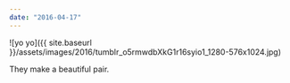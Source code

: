 ```yaml
---
date: "2016-04-17"
---
```


![yo yo]({{ site.baseurl }}/assets/images/2016/tumblr_o5rmwdbXkG1r16syio1_1280-576x1024.jpg)

They make a beautiful pair.
